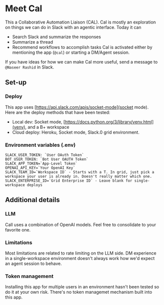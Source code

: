 # Meet Cal

This a Collaborative Automation Liaison (CAL). 
Cal is mostly an exploration on things we can do in Slack with an agentic interface. Today it can
* Search Slack and summarize the responses
* Summarize a thread
* Recommend workflows to accomplish tasks
Cal is activated either by mentioning the app (`@cal`) or starting a DM/Agent session. 

If you have ideas for how we can make Cal more useful, send a message to `@Naseer Rashid` in Slack. 

## Set-up

### Deploy
This app uses [https://api.slack.com/apis/socket-mode](socket mode). 
Here are the deploy methods that have been tested: 
* Local dev: Socket mode, [https://docs.python.org/3/library/venv.html](venv), and a B+ workspace
* Cloud deploy: Heroku, Socket mode, Slack.0 grid environment. 

### Environment variables (.env)
```
SLACK_USER_TOKEN: `User OAuth Token`
BOT_USER_TOKEN: `Bot User OAUTH Token`
SLACK_APP_TOKEN=`App-Level Token`
OPENAI_API_KEY=`Your OpenAI Key`
SLACK_TEAM_ID=`Workspace ID` - Starts with a T. In grid, just pick a workspace your user is already in. Doesn't really matter which one. 
SLACK_ENTERPRISE_ID=`Grid Enterprise ID` - Leave blank for single-workspace deploys
```

## Additional details
### LLM
Call uses a combination of OpenAI models. Feel free to consolidate to your favorite one. 

### Limitations
Most limitations are related to rate limiting on the LLM side. 
DM experience in a single-workspace environment doesn't always work how we'd expect an agent session to behave.  

### Token management
Installing this app for multiple users in an environment hasn't been tested so do it at your own risk. There's no token managemet mechanism built into this app. 